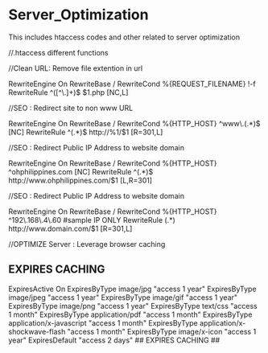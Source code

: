 # Server_Optimization
This includes htaccess codes and other related to server optimization

//.htaccess different functions

//Clean URL: Remove file extention in url

<IfModule mod_rewrite.c>
RewriteEngine On
RewriteBase /
RewriteCond %{REQUEST_FILENAME} !-f
RewriteRule ^([^\.]+)$ $1.php [NC,L]
</IfModule>

//SEO : Redirect site to non www URL

<IfModule mod_rewrite.c>
RewriteEngine On
RewriteBase /
RewriteCond %{HTTP_HOST} ^www\.(.*)$ [NC]
RewriteRule ^(.*)$ http://%1/$1 [R=301,L]
</IfModule>

//SEO : Redirect Public IP Address to website domain

<IfModule mod_rewrite.c>
RewriteEngine On
RewriteBase /
RewriteCond %{HTTP_HOST} ^ohphilippines.com [NC]
RewriteRule ^(.*)$ http://www.ohphilippines.com/$1 [L,R=301]
</IfModule>

//SEO : Redirect Public IP Address to website domain

<IfModule mod_rewrite.c>
RewriteEngine On
RewriteBase /
RewriteCond %{HTTP_HOST} ^192\.168\.4\.60 #sample IP ONLY
RewriteRule (.*) http://www.domain.com/$1 [R=301,L]
</IfModule>

//OPTIMIZE Server : Leverage browser caching

## EXPIRES CACHING ##
<IfModule mod_expires.c>
ExpiresActive On
ExpiresByType image/jpg "access 1 year"
ExpiresByType image/jpeg "access 1 year"
ExpiresByType image/gif "access 1 year"
ExpiresByType image/png "access 1 year"
ExpiresByType text/css "access 1 month"
ExpiresByType application/pdf "access 1 month"
ExpiresByType application/x-javascript "access 1 month"
ExpiresByType application/x-shockwave-flash "access 1 month"
ExpiresByType image/x-icon "access 1 year"
ExpiresDefault "access 2 days"
</IfModule>
## EXPIRES CACHING ##
